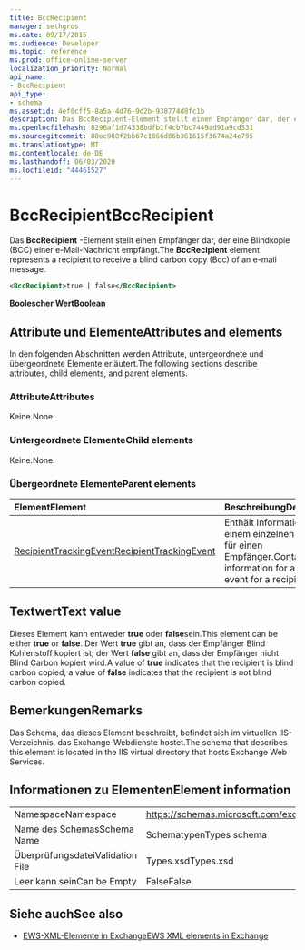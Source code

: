 ```yaml
---
title: BccRecipient
manager: sethgros
ms.date: 09/17/2015
ms.audience: Developer
ms.topic: reference
ms.prod: office-online-server
localization_priority: Normal
api_name:
- BccRecipient
api_type:
- schema
ms.assetid: 4ef0cff5-8a5a-4d76-9d2b-938774d8fc1b
description: Das BccRecipient-Element stellt einen Empfänger dar, der eine Blindkopie (BCC) einer e-Mail-Nachricht empfängt.
ms.openlocfilehash: 8296af1d74338bdfb1f4cb7bc7449ad91a9cd531
ms.sourcegitcommit: 88ec988f2bb67c1866d06b361615f3674a24e795
ms.translationtype: MT
ms.contentlocale: de-DE
ms.lasthandoff: 06/03/2020
ms.locfileid: "44461527"
---
```

# <a name="bccrecipient"></a><span data-ttu-id="d891f-103">BccRecipient</span><span class="sxs-lookup"><span data-stu-id="d891f-103">BccRecipient</span></span>

<span data-ttu-id="d891f-104">Das **BccRecipient** -Element stellt einen Empfänger dar, der eine Blindkopie (BCC) einer e-Mail-Nachricht empfängt.</span><span class="sxs-lookup"><span data-stu-id="d891f-104">The **BccRecipient** element represents a recipient to receive a blind carbon copy (Bcc) of an e-mail message.</span></span> 
  
```XML
<BccRecipient>true | false</BccRecipient>
```

 <span data-ttu-id="d891f-105">**Boolescher Wert**</span><span class="sxs-lookup"><span data-stu-id="d891f-105">**Boolean**</span></span>
## <a name="attributes-and-elements"></a><span data-ttu-id="d891f-106">Attribute und Elemente</span><span class="sxs-lookup"><span data-stu-id="d891f-106">Attributes and elements</span></span>

<span data-ttu-id="d891f-107">In den folgenden Abschnitten werden Attribute, untergeordnete und übergeordnete Elemente erläutert.</span><span class="sxs-lookup"><span data-stu-id="d891f-107">The following sections describe attributes, child elements, and parent elements.</span></span>
  
### <a name="attributes"></a><span data-ttu-id="d891f-108">Attribute</span><span class="sxs-lookup"><span data-stu-id="d891f-108">Attributes</span></span>

<span data-ttu-id="d891f-109">Keine.</span><span class="sxs-lookup"><span data-stu-id="d891f-109">None.</span></span>
  
### <a name="child-elements"></a><span data-ttu-id="d891f-110">Untergeordnete Elemente</span><span class="sxs-lookup"><span data-stu-id="d891f-110">Child elements</span></span>

<span data-ttu-id="d891f-111">Keine.</span><span class="sxs-lookup"><span data-stu-id="d891f-111">None.</span></span>
  
### <a name="parent-elements"></a><span data-ttu-id="d891f-112">Übergeordnete Elemente</span><span class="sxs-lookup"><span data-stu-id="d891f-112">Parent elements</span></span>

|<span data-ttu-id="d891f-113">**Element**</span><span class="sxs-lookup"><span data-stu-id="d891f-113">**Element**</span></span>|<span data-ttu-id="d891f-114">**Beschreibung**</span><span class="sxs-lookup"><span data-stu-id="d891f-114">**Description**</span></span>|
|:-----|:-----|
|[<span data-ttu-id="d891f-115">RecipientTrackingEvent</span><span class="sxs-lookup"><span data-stu-id="d891f-115">RecipientTrackingEvent</span></span>](recipienttrackingevent.md) <br/> |<span data-ttu-id="d891f-116">Enthält Informationen zu einem einzelnen Ereignis für einen Empfänger.</span><span class="sxs-lookup"><span data-stu-id="d891f-116">Contains information for a single event for a recipient.</span></span>  <br/> |
   
## <a name="text-value"></a><span data-ttu-id="d891f-117">Textwert</span><span class="sxs-lookup"><span data-stu-id="d891f-117">Text value</span></span>

<span data-ttu-id="d891f-118">Dieses Element kann entweder **true** oder **false**sein.</span><span class="sxs-lookup"><span data-stu-id="d891f-118">This element can be either **true** or **false**.</span></span> <span data-ttu-id="d891f-119">Der Wert **true** gibt an, dass der Empfänger Blind Kohlenstoff kopiert ist; der Wert **false** gibt an, dass der Empfänger nicht Blind Carbon kopiert wird.</span><span class="sxs-lookup"><span data-stu-id="d891f-119">A value of **true** indicates that the recipient is blind carbon copied; a value of **false** indicates that the recipient is not blind carbon copied.</span></span> 
  
## <a name="remarks"></a><span data-ttu-id="d891f-120">Bemerkungen</span><span class="sxs-lookup"><span data-stu-id="d891f-120">Remarks</span></span>

<span data-ttu-id="d891f-121">Das Schema, das dieses Element beschreibt, befindet sich im virtuellen IIS-Verzeichnis, das Exchange-Webdienste hostet.</span><span class="sxs-lookup"><span data-stu-id="d891f-121">The schema that describes this element is located in the IIS virtual directory that hosts Exchange Web Services.</span></span>
  
## <a name="element-information"></a><span data-ttu-id="d891f-122">Informationen zu Elementen</span><span class="sxs-lookup"><span data-stu-id="d891f-122">Element information</span></span>

|||
|:-----|:-----|
|<span data-ttu-id="d891f-123">Namespace</span><span class="sxs-lookup"><span data-stu-id="d891f-123">Namespace</span></span>  <br/> |https://schemas.microsoft.com/exchange/services/2006/types  <br/> |
|<span data-ttu-id="d891f-124">Name des Schemas</span><span class="sxs-lookup"><span data-stu-id="d891f-124">Schema Name</span></span>  <br/> |<span data-ttu-id="d891f-125">Schematypen</span><span class="sxs-lookup"><span data-stu-id="d891f-125">Types schema</span></span>  <br/> |
|<span data-ttu-id="d891f-126">Überprüfungsdatei</span><span class="sxs-lookup"><span data-stu-id="d891f-126">Validation File</span></span>  <br/> |<span data-ttu-id="d891f-127">Types.xsd</span><span class="sxs-lookup"><span data-stu-id="d891f-127">Types.xsd</span></span>  <br/> |
|<span data-ttu-id="d891f-128">Leer kann sein</span><span class="sxs-lookup"><span data-stu-id="d891f-128">Can be Empty</span></span>  <br/> |<span data-ttu-id="d891f-129">False</span><span class="sxs-lookup"><span data-stu-id="d891f-129">False</span></span>  <br/> |
   
## <a name="see-also"></a><span data-ttu-id="d891f-130">Siehe auch</span><span class="sxs-lookup"><span data-stu-id="d891f-130">See also</span></span>



- [<span data-ttu-id="d891f-131">EWS-XML-Elemente in Exchange</span><span class="sxs-lookup"><span data-stu-id="d891f-131">EWS XML elements in Exchange</span></span>](ews-xml-elements-in-exchange.md)

